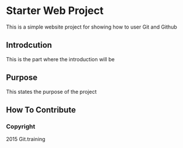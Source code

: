 # Starter Web Project
This is a simple website project for showing how to user Git and Github

## Introdcution
This is the part where the introduction will be

## Purpose
This states the purpose of the project

## How To Contribute


### Copyright

2015 Git.training